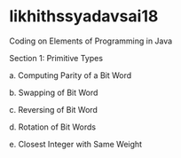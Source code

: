 # likhithssyadavsai18
Coding on Elements of Programming in Java

Section 1:  Primitive Types

a. Computing Parity of a Bit Word

b. Swapping of Bit Word

c. Reversing of Bit Word

d. Rotation of Bit Words

e. Closest Integer with Same Weight
